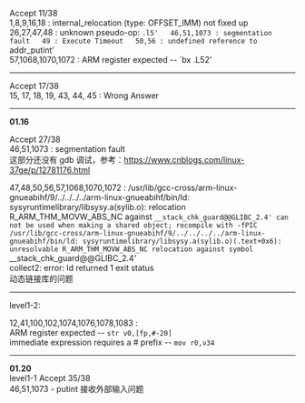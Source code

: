 Accept 11/38  
1,8,9,16,18 : internal_relocation (type: OFFSET_IMM) not fixed up  
26,27,47,48 : unknown pseudo-op: `.l5'  
46,51,1073 : segmentation fault  
49 : Execute Timeout  
50,56 : undefined reference to `addr_putint'  
57,1068,1070,1072 : ARM register expected -- `bx .L52'

---

Accept 17/38  
15, 17, 18, 19, 43, 44, 45 : Wrong Answer  

---

**01.16**

Accept 27/38  
46,51,1073 : segmentation fault  
这部分还没有 gdb 调试，参考：https://www.cnblogs.com/linux-37ge/p/12781176.html  

47,48,50,56,57,1068,1070,1072 : /usr/lib/gcc-cross/arm-linux-gnueabihf/9/../../../../arm-linux-gnueabihf/bin/ld: sysyruntimelibrary/libsysy.a(sylib.o): relocation R_ARM_THM_MOVW_ABS_NC against `__stack_chk_guard@@GLIBC_2.4' can not be used when making a shared object; recompile with -fPIC  
/usr/lib/gcc-cross/arm-linux-gnueabihf/9/../../../../arm-linux-gnueabihf/bin/ld: sysyruntimelibrary/libsysy.a(sylib.o)(.text+0x6): unresolvable R_ARM_THM_MOVW_ABS_NC relocation against symbol `__stack_chk_guard@@GLIBC_2.4'  
collect2: error: ld returned 1 exit status  
动态链接库的问题

---

level1-2:

12,41,100,102,1074,1076,1078,1083 :  
ARM register expected -- `str v0,[fp,#-20]`  
immediate expression requires a # prefix -- `mov r0,v34`  

---

**01.20**  
level1-1 Accept 35/38  
46,51,1073 - putint 接收外部输入问题